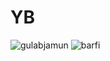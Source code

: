 # YB
![gulabjamun](https://github.com/user-attachments/assets/5ffdddde-4457-4fac-9740-f271aed9a971)
![barfi](https://github.com/user-attachments/assets/bd7b84ef-7e4c-4810-a248-fbac93b9ca74)
